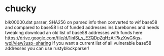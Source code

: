 # chucky
blk00000.dat parser, SHA256 on parsed info then converted to wif base58 and compared to base58 list of funded addresses
ins barebones and needs tweaking
download an old list of base58 addresses with funds here https://drive.google.com/file/d/1inISi_s_EZQDpZqHzA-PkzXwGKgs-wpi/view?usp=sharing
If you want a current list of all vulnerable base58 addresses you can use rustyblockparser!
